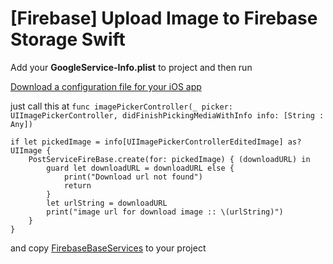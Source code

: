 # [Firebase] Upload Image to Firebase Storage Swift
Add your **GoogleService-Info.plist** to project and then run

[Download a configuration file for your iOS app](https://support.google.com/firebase/answer/7015592?hl=en#ios)


just call this at `func imagePickerController(_ picker: UIImagePickerController, didFinishPickingMediaWithInfo info: [String : Any])`

    if let pickedImage = info[UIImagePickerControllerEditedImage] as? UIImage {
		PostServiceFireBase.create(for: pickedImage) { (downloadURL) in
			guard let downloadURL = downloadURL else {
				print("Download url not found")
				return
			}
			let urlString = downloadURL
			print("image url for download image :: \(urlString)")
		}
	}
  
  and copy [FirebaseBaseServices](https://github.com/shaharukhs/FirebaseUploadImageSwift/tree/master/fireBaseUploadImage/Model/FireBaseServices) to your project
